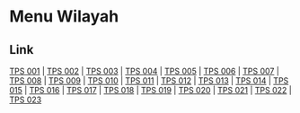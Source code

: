 # Menu Wilayah

## Link

[TPS 001](https://github.com/gigit-pemilu/pemilu-2024-62-kalimantan-tengah/tree/main/pilpres/hitung-suara/sub/62-kalimantan-tengah/sub/02-kotawaringin-timur/sub/05-baamang/sub/1001-baamang-hilir/sub/001-tps)
 | 
[TPS 002](https://github.com/gigit-pemilu/pemilu-2024-62-kalimantan-tengah/tree/main/pilpres/hitung-suara/sub/62-kalimantan-tengah/sub/02-kotawaringin-timur/sub/05-baamang/sub/1001-baamang-hilir/sub/002-tps)
 | 
[TPS 003](https://github.com/gigit-pemilu/pemilu-2024-62-kalimantan-tengah/tree/main/pilpres/hitung-suara/sub/62-kalimantan-tengah/sub/02-kotawaringin-timur/sub/05-baamang/sub/1001-baamang-hilir/sub/003-tps)
 | 
[TPS 004](https://github.com/gigit-pemilu/pemilu-2024-62-kalimantan-tengah/tree/main/pilpres/hitung-suara/sub/62-kalimantan-tengah/sub/02-kotawaringin-timur/sub/05-baamang/sub/1001-baamang-hilir/sub/004-tps)
 | 
[TPS 005](https://github.com/gigit-pemilu/pemilu-2024-62-kalimantan-tengah/tree/main/pilpres/hitung-suara/sub/62-kalimantan-tengah/sub/02-kotawaringin-timur/sub/05-baamang/sub/1001-baamang-hilir/sub/005-tps)
 | 
[TPS 006](https://github.com/gigit-pemilu/pemilu-2024-62-kalimantan-tengah/tree/main/pilpres/hitung-suara/sub/62-kalimantan-tengah/sub/02-kotawaringin-timur/sub/05-baamang/sub/1001-baamang-hilir/sub/006-tps)
 | 
[TPS 007](https://github.com/gigit-pemilu/pemilu-2024-62-kalimantan-tengah/tree/main/pilpres/hitung-suara/sub/62-kalimantan-tengah/sub/02-kotawaringin-timur/sub/05-baamang/sub/1001-baamang-hilir/sub/007-tps)
 | 
[TPS 008](https://github.com/gigit-pemilu/pemilu-2024-62-kalimantan-tengah/tree/main/pilpres/hitung-suara/sub/62-kalimantan-tengah/sub/02-kotawaringin-timur/sub/05-baamang/sub/1001-baamang-hilir/sub/008-tps)
 | 
[TPS 009](https://github.com/gigit-pemilu/pemilu-2024-62-kalimantan-tengah/tree/main/pilpres/hitung-suara/sub/62-kalimantan-tengah/sub/02-kotawaringin-timur/sub/05-baamang/sub/1001-baamang-hilir/sub/009-tps)
 | 
[TPS 010](https://github.com/gigit-pemilu/pemilu-2024-62-kalimantan-tengah/tree/main/pilpres/hitung-suara/sub/62-kalimantan-tengah/sub/02-kotawaringin-timur/sub/05-baamang/sub/1001-baamang-hilir/sub/010-tps)
 | 
[TPS 011](https://github.com/gigit-pemilu/pemilu-2024-62-kalimantan-tengah/tree/main/pilpres/hitung-suara/sub/62-kalimantan-tengah/sub/02-kotawaringin-timur/sub/05-baamang/sub/1001-baamang-hilir/sub/011-tps)
 | 
[TPS 012](https://github.com/gigit-pemilu/pemilu-2024-62-kalimantan-tengah/tree/main/pilpres/hitung-suara/sub/62-kalimantan-tengah/sub/02-kotawaringin-timur/sub/05-baamang/sub/1001-baamang-hilir/sub/012-tps)
 | 
[TPS 013](https://github.com/gigit-pemilu/pemilu-2024-62-kalimantan-tengah/tree/main/pilpres/hitung-suara/sub/62-kalimantan-tengah/sub/02-kotawaringin-timur/sub/05-baamang/sub/1001-baamang-hilir/sub/013-tps)
 | 
[TPS 014](https://github.com/gigit-pemilu/pemilu-2024-62-kalimantan-tengah/tree/main/pilpres/hitung-suara/sub/62-kalimantan-tengah/sub/02-kotawaringin-timur/sub/05-baamang/sub/1001-baamang-hilir/sub/014-tps)
 | 
[TPS 015](https://github.com/gigit-pemilu/pemilu-2024-62-kalimantan-tengah/tree/main/pilpres/hitung-suara/sub/62-kalimantan-tengah/sub/02-kotawaringin-timur/sub/05-baamang/sub/1001-baamang-hilir/sub/015-tps)
 | 
[TPS 016](https://github.com/gigit-pemilu/pemilu-2024-62-kalimantan-tengah/tree/main/pilpres/hitung-suara/sub/62-kalimantan-tengah/sub/02-kotawaringin-timur/sub/05-baamang/sub/1001-baamang-hilir/sub/016-tps)
 | 
[TPS 017](https://github.com/gigit-pemilu/pemilu-2024-62-kalimantan-tengah/tree/main/pilpres/hitung-suara/sub/62-kalimantan-tengah/sub/02-kotawaringin-timur/sub/05-baamang/sub/1001-baamang-hilir/sub/017-tps)
 | 
[TPS 018](https://github.com/gigit-pemilu/pemilu-2024-62-kalimantan-tengah/tree/main/pilpres/hitung-suara/sub/62-kalimantan-tengah/sub/02-kotawaringin-timur/sub/05-baamang/sub/1001-baamang-hilir/sub/018-tps)
 | 
[TPS 019](https://github.com/gigit-pemilu/pemilu-2024-62-kalimantan-tengah/tree/main/pilpres/hitung-suara/sub/62-kalimantan-tengah/sub/02-kotawaringin-timur/sub/05-baamang/sub/1001-baamang-hilir/sub/019-tps)
 | 
[TPS 020](https://github.com/gigit-pemilu/pemilu-2024-62-kalimantan-tengah/tree/main/pilpres/hitung-suara/sub/62-kalimantan-tengah/sub/02-kotawaringin-timur/sub/05-baamang/sub/1001-baamang-hilir/sub/020-tps)
 | 
[TPS 021](https://github.com/gigit-pemilu/pemilu-2024-62-kalimantan-tengah/tree/main/pilpres/hitung-suara/sub/62-kalimantan-tengah/sub/02-kotawaringin-timur/sub/05-baamang/sub/1001-baamang-hilir/sub/021-tps)
 | 
[TPS 022](https://github.com/gigit-pemilu/pemilu-2024-62-kalimantan-tengah/tree/main/pilpres/hitung-suara/sub/62-kalimantan-tengah/sub/02-kotawaringin-timur/sub/05-baamang/sub/1001-baamang-hilir/sub/022-tps)
 | 
[TPS 023](https://github.com/gigit-pemilu/pemilu-2024-62-kalimantan-tengah/tree/main/pilpres/hitung-suara/sub/62-kalimantan-tengah/sub/02-kotawaringin-timur/sub/05-baamang/sub/1001-baamang-hilir/sub/023-tps)

